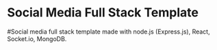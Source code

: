 # Social Media Full Stack Template

#Social media full stack template made with node.js (Express.js), React, Socket.io, MongoDB. 

